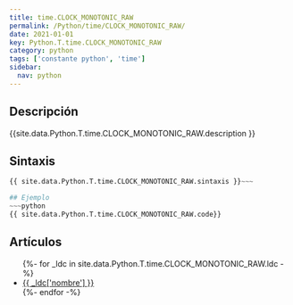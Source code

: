 ```yaml
---
title: time.CLOCK_MONOTONIC_RAW
permalink: /Python/time/CLOCK_MONOTONIC_RAW/
date: 2021-01-01
key: Python.T.time.CLOCK_MONOTONIC_RAW
category: python
tags: ['constante python', 'time']
sidebar: 
  nav: python
---
```


## Descripción
{{site.data.Python.T.time.CLOCK_MONOTONIC_RAW.description }}

## Sintaxis
~~~python
{{ site.data.Python.T.time.CLOCK_MONOTONIC_RAW.sintaxis }}~~~

## Ejemplo
~~~python
{{ site.data.Python.T.time.CLOCK_MONOTONIC_RAW.code}}
~~~

## Artículos
<ul>
{%- for _ldc in site.data.Python.T.time.CLOCK_MONOTONIC_RAW.ldc -%}
   <li>
       <a href="{{_ldc['url'] }}">{{ _ldc['nombre'] }}</a>
   </li>
{%- endfor -%}
</ul>
